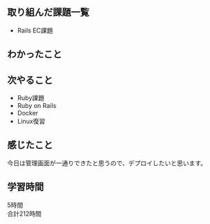 ## 取り組んだ課題一覧
- Rails EC課題

## わかったこと


## 次やること
- Ruby課題
- Ruby on Rails
- Docker
- Linux復習

## 感じたこと
今日は管理画面が一通りできたと思うので、デプロイしたいと思います。

## 学習時間
5時間<br />
合計212時間
